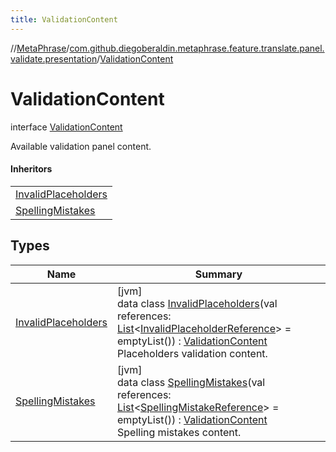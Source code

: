 ```yaml
---
title: ValidationContent
---
```

//[MetaPhrase](../../../index.html)/[com.github.diegoberaldin.metaphrase.feature.translate.panel.validate.presentation](../index.html)/[ValidationContent](index.html)



# ValidationContent

interface [ValidationContent](index.html)

Available validation panel content.



#### Inheritors


| |
|---|
| [InvalidPlaceholders](-invalid-placeholders/index.html) |
| [SpellingMistakes](-spelling-mistakes/index.html) |


## Types


| Name | Summary |
|---|---|
| [InvalidPlaceholders](-invalid-placeholders/index.html) | [jvm]<br>data class [InvalidPlaceholders](-invalid-placeholders/index.html)(val references: [List](https://kotlinlang.org/api/latest/jvm/stdlib/kotlin.collections/-list/index.html)&lt;[InvalidPlaceholderReference](../../com.github.diegoberaldin.metaphrase.feature.translate.panel.validate.data/-invalid-placeholder-reference/index.html)&gt; = emptyList()) : [ValidationContent](index.html)<br>Placeholders validation content. |
| [SpellingMistakes](-spelling-mistakes/index.html) | [jvm]<br>data class [SpellingMistakes](-spelling-mistakes/index.html)(val references: [List](https://kotlinlang.org/api/latest/jvm/stdlib/kotlin.collections/-list/index.html)&lt;[SpellingMistakeReference](../../com.github.diegoberaldin.metaphrase.feature.translate.panel.validate.data/-spelling-mistake-reference/index.html)&gt; = emptyList()) : [ValidationContent](index.html)<br>Spelling mistakes content. |

